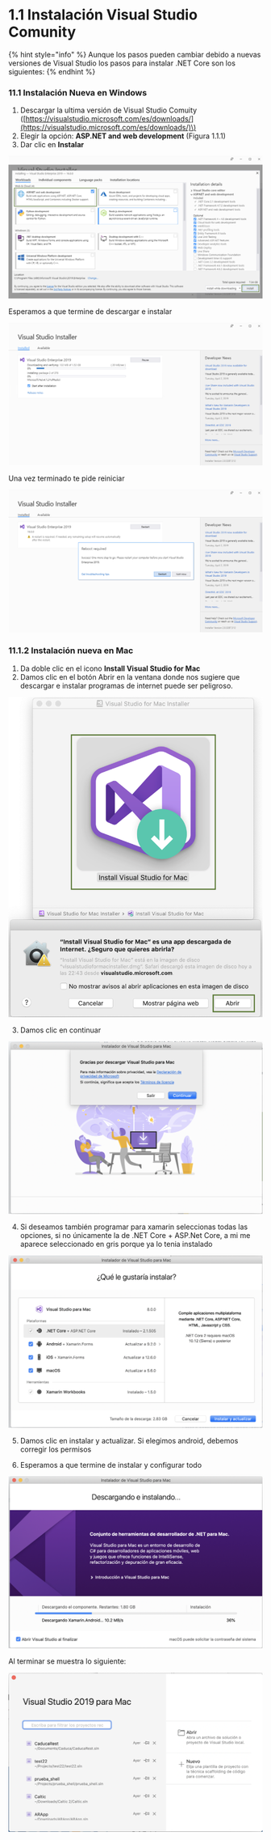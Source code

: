 # 1.1 Instalación Visual Studio Comunity

{% hint style="info" %}
Aunque los pasos pueden cambiar debido a nuevas versiones de Visual Studio los pasos para instalar .NET Core son los siguientes:
{% endhint %}

### 11.1 Instalación Nueva en Windows

1. Descargar la ultima versión de Visual Studio Comuity \([https://visualstudio.microsoft.com/es/downloads/](https://visualstudio.microsoft.com/es/downloads/)\)
2. Elegir la opción:  **ASP.NET and web development**  \(Figura 1.1.1\)
3. Dar clic en **Instalar**

![](../.gitbook/assets/image%20%28162%29.png)

Esperamos a que termine de descargar e instalar

![](../.gitbook/assets/image%20%2885%29.png)

Una vez terminado te pide reiniciar

![](../.gitbook/assets/image%20%2897%29.png)

### 11.1.2 Instalación nueva en Mac

1. Da doble clic en el icono **Install Visual Studio for Mac**
2. Damos clic en el botón Abrir en la ventana donde nos sugiere que descargar e instalar programas de internet puede ser peligroso.

![](../.gitbook/assets/image%20%28102%29.png)

3. Damos clic en continuar

![](../.gitbook/assets/image%20%2854%29.png)

4. Si deseamos también programar para xamarin seleccionas todas las opciones, si no únicamente la de .NET Core + ASP.Net Core, a mi me aparece seleccionado en gris porque ya lo tenia instalado

![](../.gitbook/assets/image%20%2864%29.png)

5. Damos clic en instalar y actualizar. Si elegimos android, debemos corregir los permisos

6. Esperamos a que termine de instalar y configurar todo

![](../.gitbook/assets/image%20%2828%29.png)

Al terminar se muestra lo siguiente:

![](../.gitbook/assets/image%20%2856%29.png)

























